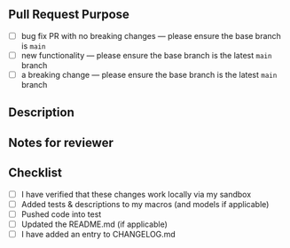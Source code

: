 ## Pull Request Purpose

- [ ] bug fix PR with no breaking changes — please ensure the base branch is `main`
- [ ] new functionality — please ensure the base branch is the latest `main` branch
- [ ] a breaking change — please ensure the base branch is the latest `main` branch

## Description
<!---
A clear and concise description of what has changed
--->

## Notes for reviewer
<!---
Any additional notes for the reviewer of the Pull Request
--->

## Checklist

- [ ] I have verified that these changes work locally via my sandbox
- [ ] Added tests & descriptions to my macros (and models if applicable)
- [ ] Pushed code into test
- [ ] Updated the README.md (if applicable)
- [ ] I have added an entry to CHANGELOG.md